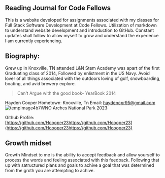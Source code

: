 ## Reading Journal for Code Fellows 

This is a website developed for assignments associated with my classes for Full Stack Software Development at Code Fellows. Utilization of markdown to understand website development and introduction to GitHub. Constant updates shall follow to allow myself to grow and understand the experience I am currently experiencing. 

## Biography:

Grew up in Knoxville, TN attended L&N Stem Academy was apart of the first Graduating class of 2014, Followed by enlistment in the US Navy. Avoid lover of all things associated with the outdoors loving of golf, snowboarding, boating, and avid brewery explore. 
>Can't Argue with the good book- YearBook 2014

Hayden Cooper Hometown: Knoxville, Tn Email: haydencpr95@gmail.com
![tempImage4b7WNO](https://user-images.githubusercontent.com/125910046/220189381-0926ed55-4924-4ef0-b65e-ebfc60f5c006.gif)
Arches National Park 2023

Github Profile:[https://github.com/Hcooper23https://github.com/Hcooper23](https://github.com/Hcooper23https://github.com/Hcooper23)

## Growth midset 
Growth Mindset to me is the ability to accept feedback and allow yourself to process the words and feeling associated with this feedback. Following that up with satructured plans and goals to achive a goal that was determined from the groth you are attempting to achive. 
